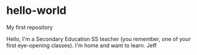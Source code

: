 # hello-world
My first repository

Hello,
I'm a Secondary Education SS teacher (you remember, one of your first eye-opening classes). I'm home and want to learn.
Jeff
